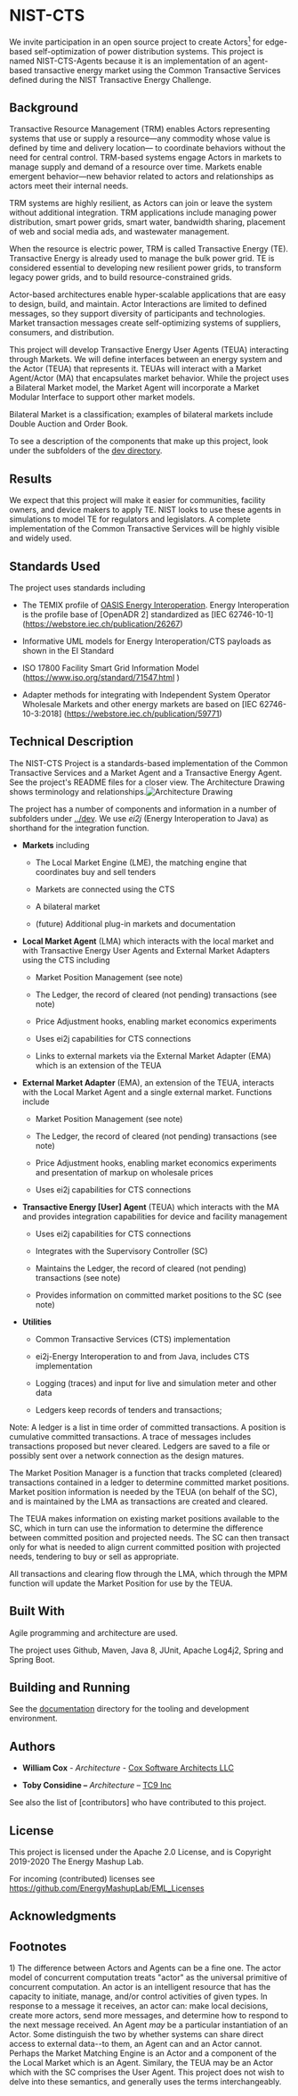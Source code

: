 NIST-CTS
========

We invite participation in an open source project to create Actors[<sup>1</sup>](#fn1) for
edge-based self-optimization of power distribution systems. This project is named
NIST-CTS-Agents because it is an implementation of an agent-based transactive energy 
market using the Common Transactive Services defined during the NIST Transactive 
Energy Challenge. 

Background
----------

Transactive Resource Management (TRM) enables Actors representing systems that
use or supply a resource—any commodity whose value is defined by time and
delivery location— to coordinate behaviors without the need for central control.
TRM-based systems engage Actors in markets to manage supply and demand of a
resource over time. Markets enable emergent behavior—new behavior related to
actors and relationships as actors meet their internal needs.

TRM systems are highly resilient, as Actors can join or leave the system without
additional integration. TRM applications include managing power distribution,
smart power grids, smart water, bandwidth sharing, placement of web and social
media ads, and wastewater management.

When the resource is electric power, TRM is called Transactive Energy (TE).
Transactive Energy is already used to manage the bulk power grid. TE is
considered essential to developing new resilient power grids, to transform
legacy power grids, and to build resource-constrained grids.

Actor-based architectures enable hyper-scalable applications that are easy to
design, build, and maintain. Actor Interactions are limited to defined messages,
so they support diversity of participants and technologies. Market transaction
messages create self-optimizing systems of suppliers, consumers, and
distribution.

This project will develop Transactive Energy User Agents (TEUA) interacting through
Markets. We will define interfaces between an energy system and the Actor (TEUA)
that represents it. TEUAs will interact with a Market Agent/Actor (MA) that
encapsulates market behavior. While the project uses a Bilateral Market model,
the Market Agent will incorporate a Market Modular Interface to support other
market models.

Bilateral Market is a classification; examples of bilateral markets include Double Auction and Order Book.

To see a description of the components that make up this project, look under the 
subfolders of the [dev directory](../dev ).

Results
-------

We expect that this project will make it easier for communities, facility
owners, and device makers to apply TE. NIST looks to use these agents in
simulations to model TE for regulators and legislators. A complete
implementation of the Common Transactive Services will be highly visible and
widely used.

Standards Used
--------------

The project uses standards including

-   The TEMIX profile of [OASIS Energy
    Interoperation](https://docs.oasis-open.org/energyinterop/ei/v1.0/os/).
    Energy Interoperation is the profile base of [OpenADR 2] standardized as
    [IEC 62746-10-1] (<https://webstore.iec.ch/publication/26267>)

-   Informative UML models for Energy Interoperation/CTS payloads as shown in
    the EI Standard

-   ISO 17800 Facility Smart Grid Information Model
    (<https://www.iso.org/standard/71547.html> )

-   Adapter methods for integrating with Independent System Operator Wholesale
    Markets and other energy markets are based on [IEC 62746-10-3:2018]
    (<https://webstore.iec.ch/publication/59771>)

Technical Description
---------------------

The NIST-CTS Project is a standards-based implementation of the Common
Transactive Services and a Market Agent and a Transactive Energy Agent. See the
project's README files for a closer view.
The Architecture Drawing shows terminology and relationships.![Architecture Drawing](Architecture.png) 

The project has a number of components and information in a number of subfolders under [../dev](../dev ). We use *ei2j* (Energy Interoperation to Java) as shorthand for the integration function.

-   **Markets** including

    -   The Local Market Engine (LME), the matching engine that coordinates buy and sell tenders
    
    -   Markets are connected using the CTS
    
    -   A bilateral market
    
    -   (future) Additional plug-in markets and documentation

-   **Local Market Agent** (LMA) which interacts with the local market and with Transactive
    Energy User Agents and External Market Adapters using the CTS including
    
    -   Market Position Management (see note)
    
    -   The Ledger, the record of cleared (not pending) transactions (see note)
    
    -   Price Adjustment hooks, enabling market economics experiments
    
    -   Uses ei2j capabilities for CTS connections
    
    -   Links to external markets via the External Market Adapter (EMA) which is an extension of the TEUA
    
-   **External Market Adapter** (EMA), an extension of the TEUA, interacts with the Local Market Agent and a single external market. Functions include
    
    -   Market Position Management (see note)
    
    -   The Ledger, the record of cleared (not pending) transactions (see note)
    
    -   Price Adjustment hooks, enabling market economics experiments and presentation of markup on wholesale prices
    
    -   Uses ei2j capabilities for CTS connections
    
-   **Transactive Energy [User] Agent** (TEUA) which interacts with the MA and provides
    integration capabilities for device and facility management
    
    -   Uses ei2j capabilities for CTS connections
    
    -   Integrates with the Supervisory Controller (SC)
    
    -   Maintains the Ledger, the record of cleared (not pending) transactions (see note)
    
    -   Provides information on committed market positions to the SC (see note)

-   **Utilities**

    -   Common Transactive Services (CTS) implementation

    -   ei2j-Energy Interoperation to and from Java, includes CTS implementation

    -   Logging (traces) and input for live and simulation meter and other data
    
    -   Ledgers keep records of tenders and transactions; 
    
Note: 
A ledger is a list in time order of committed transactions. A position is cumulative committed transactions. A trace of messages includes transactions proposed but never cleared. Ledgers are saved to a file or possibly sent over a network connection as the design matures.

The Market Position Manager is a function that tracks completed (cleared) transactions contained in a ledger to determine committed market positions. Market position information is needed by the TEUA (on behalf of the SC), and is maintained by the LMA as transactions are created and cleared.

The TEUA makes information on existing market positions available to the SC, which in turn can use the information to determine the difference between committed position and projected needs. The SC can then transact only for what is needed to align current committed position with projected needs, tendering to buy or sell as appropriate.

All transactions and clearing flow through the LMA, which through the MPM function will update the Market Position for use by the TEUA.

Built With
----------

Agile programming and architecture are used.

The project uses Github, Maven, Java 8, JUnit, Apache Log4j2, Spring and Spring Boot.

Building and Running
-------

See the [documentation](https://github.com/EnergyMashupLab/NIST-CTS-Agents/blob/documentation/docs/README.md) directory for the tooling and development environment.

Authors
-------

-   **William Cox** - *Architecture* - [Cox Software Architects
    LLC](http://coxsoftwarearchitects.com/)

-   **Toby Considine –** *Architecture* – [TC9 Inc](http://www.tc9.com/)

See also the list of [contributors] who have contributed to this project.

License
-------

This project is licensed under the Apache 2.0 License, and is Copyright 2019-2020 The Energy Mashup Lab.

For incoming (contributed) licenses see https://github.com/EnergyMashupLab/EML_Licenses

Acknowledgments
---------------

Footnotes
---------------

<a class="anchor" id="fn1">1)</a> The difference between Actors and Agents can be a fine one. The actor model of concurrent computation  treats "actor" as the universal primitive of concurrent computation. An actor is an intelligent resource that has the capacity to initiate, manage, and/or control activities of given types. In response to a message it receives, an actor can: make local decisions, create more actors, send more messages, and determine how to respond to the next message received. An Agent *may* be a particular instantiation of an Actor. Some distinguish the two by whether systems can share direct access to external data--to them, an Agent can and an Actor cannot. Perhaps the Market Matching Engine is an Actor and a component of the the Local Market which is an Agent. Similary, the TEUA may be an Actor which with the SC comprises the User Agent. 
This project does not wish to delve into these semantics, and generally uses the terms interchangeably.
